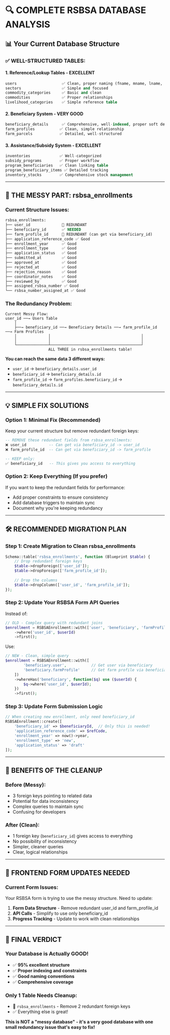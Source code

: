 # 🔍 **COMPLETE RSBSA DATABASE ANALYSIS**

## 📊 **Your Current Database Structure**

### **✅ WELL-STRUCTURED TABLES:**

#### **1. Reference/Lookup Tables** - **EXCELLENT**
```sql
users                    ✅ Clean, proper naming (fname, mname, lname, extension_name)
sectors                  ✅ Simple and focused
commodity_categories     ✅ Basic and clean
commodities              ✅ Proper relationships
livelihood_categories    ✅ Simple reference table
```

#### **2. Beneficiary System** - **VERY GOOD**
```sql
beneficiary_details      ✅ Comprehensive, well-indexed, proper soft deletes
farm_profiles           ✅ Clean, simple relationship
farm_parcels            ✅ Detailed, well-structured
```

#### **3. Assistance/Subsidy System** - **EXCELLENT**
```sql
inventories             ✅ Well-categorized
subsidy_programs        ✅ Proper workflow
program_beneficiaries   ✅ Clean linking table
program_beneficiary_items ✅ Detailed tracking
inventory_stocks        ✅ Comprehensive stock management
```

---

## 🔴 **THE MESSY PART: rsbsa_enrollments**

### **Current Structure Issues:**

```sql
rsbsa_enrollments:
├── user_id              🔴 REDUNDANT
├── beneficiary_id       ✅ NEEDED  
├── farm_profile_id      🔴 REDUNDANT (can get via beneficiary_id)
├── application_reference_code ✅ Good
├── enrollment_year      ✅ Good
├── enrollment_type      ✅ Good
├── application_status   ✅ Good
├── submitted_at         ✅ Good
├── approved_at          ✅ Good
├── rejected_at          ✅ Good
├── rejection_reason     ✅ Good
├── coordinator_notes    ✅ Good
├── reviewed_by          ✅ Good
├── assigned_rsbsa_number ✅ Good
└── rsbsa_number_assigned_at ✅ Good
```

### **The Redundancy Problem:**

```
Current Messy Flow:
user_id ──→ Users Table
    │
    ├──→ beneficiary_id ──→ Beneficiary Details ──→ farm_profile_id ──→ Farm Profiles
    │              │                                        │
    │              │                                        │
    └──────────────┴────────────────────────────────────────┘
                   ALL THREE in rsbsa_enrollments table!
```

**You can reach the same data 3 different ways:**
- `user_id` → `beneficiary_details.user_id` 
- `beneficiary_id` → `beneficiary_details.id`
- `farm_profile_id` → `farm_profiles.beneficiary_id` → `beneficiary_details.id`

---

## 💡 **SIMPLE FIX SOLUTIONS**

### **Option 1: Minimal Fix (Recommended)**
Keep your current structure but remove redundant foreign keys:

```sql
-- REMOVE these redundant fields from rsbsa_enrollments:
❌ user_id          -- Can get via beneficiary_id -> user_id
❌ farm_profile_id  -- Can get via beneficiary_id -> farm_profile

-- KEEP only:
✅ beneficiary_id   -- This gives you access to everything
```

### **Option 2: Keep Everything (If you prefer)**
If you want to keep the redundant fields for performance:
- Add proper constraints to ensure consistency
- Add database triggers to maintain sync
- Document why you're keeping redundancy

---

## 🛠️ **RECOMMENDED MIGRATION PLAN**

### **Step 1: Create Migration to Clean rsbsa_enrollments**

```php
Schema::table('rsbsa_enrollments', function (Blueprint $table) {
    // Drop redundant foreign keys
    $table->dropForeign(['user_id']);
    $table->dropForeign(['farm_profile_id']);
    
    // Drop the columns
    $table->dropColumn(['user_id', 'farm_profile_id']);
});
```

### **Step 2: Update Your RSBSA Form API Queries**

Instead of:
```php
// OLD - Complex query with redundant joins
$enrollment = RSBSAEnrollment::with(['user', 'beneficiary', 'farmProfile'])
    ->where('user_id', $userId)
    ->first();
```

Use:
```php
// NEW - Clean, simple query
$enrollment = RSBSAEnrollment::with([
        'beneficiary.user',           // Get user via beneficiary
        'beneficiary.farmProfile'     // Get farm profile via beneficiary
    ])
    ->whereHas('beneficiary', function($q) use ($userId) {
        $q->where('user_id', $userId);
    })
    ->first();
```

### **Step 3: Update Form Submission Logic**

```php
// When creating new enrollment, only need beneficiary_id
RSBSAEnrollment::create([
    'beneficiary_id' => $beneficiaryId,  // Only this is needed!
    'application_reference_code' => $refCode,
    'enrollment_year' => now()->year,
    'enrollment_type' => 'new',
    'application_status' => 'draft'
]);
```

---

## 🎯 **BENEFITS OF THE CLEANUP**

### **Before (Messy):**
- 3 foreign keys pointing to related data
- Potential for data inconsistency
- Complex queries to maintain sync
- Confusing for developers

### **After (Clean):**
- 1 foreign key (`beneficiary_id`) gives access to everything
- No possibility of inconsistency
- Simpler, cleaner queries
- Clear, logical relationships

---

## 📝 **FRONTEND FORM UPDATES NEEDED**

### **Current Form Issues:**
Your RSBSA form is trying to use the messy structure. Need to update:

1. **Form Data Structure** - Remove redundant user_id and farm_profile_id
2. **API Calls** - Simplify to use only beneficiary_id
3. **Progress Tracking** - Update to work with clean relationships

---

## 🚀 **FINAL VERDICT**

### **Your Database is Actually GOOD!**
- ✅ **95% excellent structure**
- ✅ **Proper indexing and constraints**
- ✅ **Good naming conventions**
- ✅ **Comprehensive coverage**

### **Only 1 Table Needs Cleanup:**
- 🔴 `rsbsa_enrollments` - Remove 2 redundant foreign keys
- ✅ Everything else is great!

**This is NOT a "messy database" - it's a very good database with one small redundancy issue that's easy to fix!**